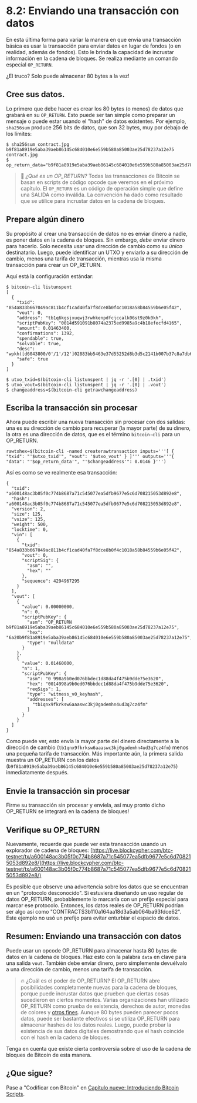# 8.2: Enviando una transacción con datos 

En esta última forma para variar la manera en que envia una transacción básica es usar la transacción para enviar datos en lugar de fondos (o en realidad, además de fondos). Esto le brinda la capacidad de incrustar información en la cadena de bloques. Se realiza mediante un comando especial `OP_RETURN`.

¿El truco? Solo puede almacenar 80 bytes a la vez!

## Cree sus datos.

Lo primero que debe hacer es crear los 80 bytes (o menos) de datos que grabará en su `OP_RETURN`. Esto puede ser tan simple como preparar un mensaje o puede estar usando el "hash" de datos existentes. Por ejemplo, `sha256sum` produce 256 bits de datos, que son 32 bytes, muy por debajo de los límites:

```
$ sha256sum contract.jpg
b9f81a8919e5aba39aeb86145c684010e6e559b580a85003ae25d78237a12e75  contract.jpg
$ op_return_data="b9f81a8919e5aba39aeb86145c684010e6e559b580a85003ae25d78237a12e75"
```
>:book: _¿Qué es un OP_RETURN?_ Todas las transacciones de Bitcoin se basan en scripts de código opcode que veremos en el próximo capítulo. El `OP_RETURN` es un código de operación simple que define una SALIDA como inválida. La convención ha dado como resultado que se utilice para incrustar datos en la cadena de bloques.


## Prepare algún dinero

Su propósito al crear una transacción de datos no es enviar dinero a nadie, es poner datos en la cadena de bloques. Sin embargo, _debe_ enviar dinero para hacerlo. Solo necesita usar una dirección de cambio como su _único_ destinatario. Luego, puede identificar un UTXO y enviarlo a su dirección de cambio, menos una tarifa de transacción, mientras usa la misma transacción para crear un OP_RETURN.

Aquí está la configuración estándar:
```
$ bitcoin-cli listunspent
[
  {
    "txid": "854a833b667049ac811b4cf1cad40fa7f8dce8b0f4c1018a58b84559b6e05f42",
    "vout": 0,
    "address": "tb1q6kgsjxuqwj3rwhkenpdfcjccalk06st9z0k0kh",
    "scriptPubKey": "0014d591091b8074a2375ed9985a9c4b18efecfd4165",
    "amount": 0.01463400,
    "confirmations": 1392,
    "spendable": true,
    "solvable": true,
    "desc": "wpkh([d6043800/0'/1'/12']02883bb5463e37d55252d8b3d5c2141b007b37c8a7db6211f75c955acc5ea325eb)#cjr03mru",
    "safe": true
  }
]

$ utxo_txid=$(bitcoin-cli listunspent | jq -r '.[0] | .txid')
$ utxo_vout=$(bitcoin-cli listunspent | jq -r '.[0] | .vout')
$ changeaddress=$(bitcoin-cli getrawchangeaddress)
```

## Escriba la transacción sin procesar 

Ahora puede escribir una nueva transacción sin procesar con dos salidas: una es su dirección de cambio para recuperar (la mayor parte) de su dinero, la otra es una dirección de datos, que es el término `bitcoin-cli` para un OP_RETURN.

```
rawtxhex=$(bitcoin-cli -named createrawtransaction inputs='''[ { "txid": "'$utxo_txid'", "vout": '$utxo_vout' } ]''' outputs='''{ "data": "'$op_return_data'", "'$changeaddress'": 0.0146 }''')
```

Así es como se ve realmente esa transacción:
```
{
  "txid": "a600148ac3b05f0c774b8687a71c545077ea5dfb9677e5c6d708215053d892e8",
  "hash": "a600148ac3b05f0c774b8687a71c545077ea5dfb9677e5c6d708215053d892e8",
  "version": 2,
  "size": 125,
  "vsize": 125,
  "weight": 500,
  "locktime": 0,
  "vin": [
    {
      "txid": "854a833b667049ac811b4cf1cad40fa7f8dce8b0f4c1018a58b84559b6e05f42",
      "vout": 0,
      "scriptSig": {
        "asm": "",
        "hex": ""
      },
      "sequence": 4294967295
    }
  ],
  "vout": [
    {
      "value": 0.00000000,
      "n": 0,
      "scriptPubKey": {
        "asm": "OP_RETURN b9f81a8919e5aba39aeb86145c684010e6e559b580a85003ae25d78237a12e75",
        "hex": "6a20b9f81a8919e5aba39aeb86145c684010e6e559b580a85003ae25d78237a12e75",
        "type": "nulldata"
      }
    },
    {
      "value": 0.01460000,
      "n": 1,
      "scriptPubKey": {
        "asm": "0 998a9b0ed076bbdec1d88da4f475b9dde75e3620",
        "hex": "0014998a9b0ed076bbdec1d88da4f475b9dde75e3620",
        "reqSigs": 1,
        "type": "witness_v0_keyhash",
        "addresses": [
          "tb1qnx9fkrksw6aaaswc3kj0gademhn4ud3q7cz4fm"
        ]
      }
    }
  ]
}

```
Como puede ver, esto envía la mayor parte del dinero directamente a la dirección de cambio (`tb1qnx9fkrksw6aaaswc3kj0gademhn4ud3q7cz4fm`) menos una pequeña tarifa de transacción. Más importante aún, la primera salida muestra un OP_RETURN con los datos (`b9f81a8919e5aba39aeb86145c684010e6e559b580a85003ae25d78237a12e75`) inmediatamente después.

## Envie la transacción sin procesar

Firme su transacción sin procesar y envíela, así muy pronto dicho OP_RETURN se integrará en la cadena de bloques!

## Verifique su OP_RETURN

Nuevamente, recuerde que puede ver esta transacción usando un explorador de cadena de bloques:
[https://live.blockcypher.com/btc-testnet/tx/a600148ac3b05f0c774b8687a71c545077ea5dfb9677e5c6d708215053d892e8/](https://live.blockcypher.com/btc-testnet/tx/a600148ac3b05f0c774b8687a71c545077ea5dfb9677e5c6d708215053d892e8/)

Es posible que observe una advertencia sobre los datos que se encuentran en un "protocolo desconocido". Si estuviera diseñando un uso regular de datos OP_RETURN, probablemente lo marcaría con un prefijo especial para marcar ese protocolo. Entonces, los datos reales de OP_RETURN podrían ser algo así como "CONTRACTS3b110a164aa18d3a5ab064ba93fdce62". Este ejemplo no usó un prefijo para evitar enturbiar el espacio de datos.

## Resumen: Enviando una transacción con datos

Puede usar un opcode OP_RETURN para almacenar hasta 80 bytes de datos en la cadena de bloques. Haz esto con la palabra `data` en clave para una salida `vout`. También debe enviar dinero, pero simplemente devuélvalo a una dirección de cambio, menos una tarifa de transacción.

>:fire: ¿Cuál es el poder de OP_RETURN? El OP_RETURN abre posibilidades completamente nuevas para la cadena de bloques, porque puede incrustar datos que prueben que ciertas cosas sucedieron en ciertos momentos. Varias organizaciones han utilizado OP_RETURN como prueba de existencia, derechos de autor, monedas de colores y [otros fines](https://en.bitcoin.it/wiki/OP_RETURN). Aunque 80 bytes pueden parecer pocos datos, puede ser bastante efectivos si se utiliza OP_RETURN para almacenar hashes de los datos reales. Luego, puede probar la existencia de sus datos digitales demostrando que el hash coincide con el hash en la cadena de bloques.

Tenga en cuenta que existe cierta controversia sobre el uso de la cadena de bloques de Bitcoin de esta manera.

## ¿Que sigue?

Pase a "Codificar con Bitcoin" en [Capítulo nueve: Introduciendo Bitcoin Scripts](09_0_Introduciendo_Bitcoin_Scripts.md).
